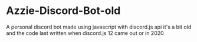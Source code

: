 # Azzie-Discord-Bot-old
A personal discord bot made using javascript with discord.js api
it's a bit old and the code last written when discord.js 12 came out or in 2020
